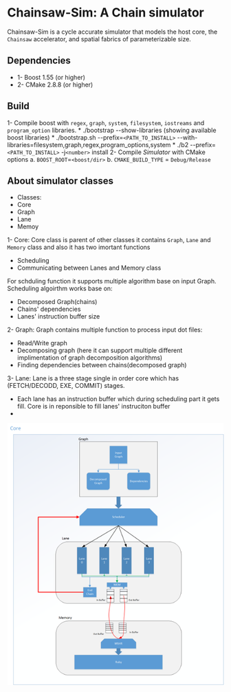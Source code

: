 Chainsaw-Sim:   A Chain simulator
======================

Chainsaw-Sim is a cycle accurate simulator that models the host core, the `Chainsaw` accelerator, and spatial fabrics of parameterizable size.

Dependencies
----------------------
* 1- Boost 1.55 (or higher)
* 2- CMake 2.8.8 (or higher)


Build
--------------------
1- Compile boost with `regex`, `graph`, `system`, `filesystem`, `iostreams` and `program_option` libraries.
    * ./bootstrap --show-libraries (showing available boost libraries)
    * ./bootstrap.sh --prefix=`<PATH_TO_INSTALL>` --with-libraries=filesystem,graph,regex,program_options,system
    * ./b2 --prefix=`<PATH_TO_INSTALL>` -j`<number>` install
2- Compile _Simulator_ with CMake options
    a. `BOOST_ROOT`=`<boost/dir>`
    b. `CMAKE_BUILD_TYPE` = `Debug/Release`



About simulator classes
-------------------------


* Classes:
 * Core
 * Graph
 * Lane
 * Memoy
 
1- Core: Core class is parent of other classes it contains `Graph`, `Lane` and `Memory` class and also it has two imortant functions
 * Scheduling
 * Communicating between Lanes and Memory class

For schduling function it supports multiple algorithm base on input Graph. Scheduling algoirthm works base on:
 * Decomposed Graph(chains)
 * Chains' dependencies
 * Lanes' instruction buffer size

2- Graph: Graph contains multiple function to process input dot files:
 * Read/Write graph
 * Decomposing graph (here it can support multiple different implimentation of graph decomposition algorithms)
 * Finding dependencies between chains(decomposed graph)
 
3- Lane: Lane is a three stage single in order core which has (FETCH/DECODD, EXE, COMMIT) stages.
 * Each lane has an instruction buffer which during scheduling part it gets fill. Core is in reponsible to fill lanes' instruciton buffer
 * 
            
            
![summery](doc/summery.png)
